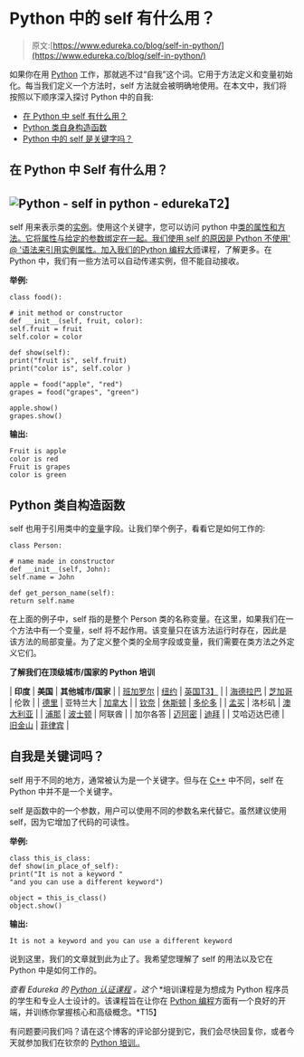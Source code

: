 # Python 中的 self 有什么用？

> 原文:[https://www.edureka.co/blog/self-in-python/](https://www.edureka.co/blog/self-in-python/)

如果你在用 [Python](https://www.edureka.co/blog/python-tutorial/) 工作，那就逃不过“自我”这个词。它用于方法定义和变量初始化。每当我们定义一个方法时，self 方法就会被明确地使用。在本文中，我们将按照以下顺序深入探讨 Python 中的自我:

*   [在 Python 中 self 有什么用？](#what)
*   [Python 类自身构造函数](#self)
*   [Python 中的 self 是关键字吗？](#keyword)

## **在 Python 中 Self 有什么用？**

## **![Python - self in python - edureka](../Images/1f832a49255567a01424e2bf3684583c.png)T2】**

self 用来表示类的[实例](https://www.edureka.co/blog/isinstance-in-python/)。使用这个关键字，您可以访问 python 中[类的属性和方法。它将属性与给定的参数绑定在一起。我们使用 self 的原因是 Python 不使用' @ '语法来引用实例属性。加入我们的](https://www.edureka.co/blog/python-class/)[Python 编程大师](https://www.edureka.co/masters-program/python-developer-training)课程，了解更多。在 Python 中，我们有一些方法可以自动传递实例，但不能自动接收。

**举例:**

```
class food():

# init method or constructor
def __init__(self, fruit, color):
self.fruit = fruit
self.color = color

def show(self):
print("fruit is", self.fruit)
print("color is", self.color )

apple = food("apple", "red")
grapes = food("grapes", "green")

apple.show()
grapes.show()
```

**输出:**

```
Fruit is apple
color is red
Fruit is grapes
color is green
```

## **Python 类自构造函数**

self 也用于引用类中的[变量](https://www.edureka.co/blog/variables-and-data-types-in-python/)字段。让我们举个例子，看看它是如何工作的:

```
class Person:

# name made in constructor
def __init__(self, John):
self.name = John

def get_person_name(self):
return self.name
```

在上面的例子中，self 指的是整个 Person 类的名称变量。在这里，如果我们在一个方法中有一个变量，self 将不起作用。该变量只在该方法运行时存在，因此是该方法的局部变量。为了定义整个类的全局字段或变量，我们需要在类方法之外定义它们。

**了解我们在顶级城市/国家的 Python 培训**

| **印度** | **美国** | **其他城市/国家** |
| [班加罗尔](https://www.edureka.co/python-programming-certification-training-bangalore) | [纽约](https://www.edureka.co/python-programming-certification-training-new-york-city) | [英国T3】](https://www.edureka.co/python-programming-certification-training-uk) |
| [海德拉巴](https://www.edureka.co/python-programming-certification-training-hyderabad) | [芝加哥](https://www.edureka.co/python-programming-certification-training-chicago) | 伦敦 |
| [德里](https://www.edureka.co/python-programming-certification-training-delhi) | 亚特兰大 | [加拿大](https://www.edureka.co/python-programming-certification-training-canada) |
| [钦奈](https://www.edureka.co/python-programming-certification-training-chennai) | [休斯顿](https://www.edureka.co/python-programming-certification-training-houston) | [多伦多](https://www.edureka.co/python-programming-certification-training-toronto) |
| [孟买](https://www.edureka.co/python-programming-certification-training-mumbai) | 洛杉矶 | [澳大利亚](https://www.edureka.co/python-programming-certification-training-australia) |
| [浦那](https://www.edureka.co/python-programming-certification-training-pune) | [波士顿](https://www.edureka.co/python-programming-certification-training-boston) | 阿联酋 |
| 加尔各答 | [迈阿密](https://www.edureka.co/python-programming-certification-training-miami) | [迪拜](https://www.edureka.co/python-programming-certification-training-dubai) |
| 艾哈迈达巴德 | [旧金山](https://www.edureka.co/python-programming-certification-training-san-francisco) | [菲律宾](https://www.edureka.co/python-programming-certification-training-philippines) |

## **自我是关键词吗？**

self 用于不同的地方，通常被认为是一个关键字。但与在 [C++](https://www.edureka.co/blog/object-oriented-programming-in-cpp/) 中不同，self 在 Python 中并不是一个关键字。

self 是函数中的一个参数，用户可以使用不同的参数名来代替它。虽然建议使用 self，因为它增加了代码的可读性。

**举例:**

```
class this_is_class:
def show(in_place_of_self):
print("It is not a keyword "
"and you can use a different keyword")

object = this_is_class()
object.show()
```

**输出:**

```
It is not a keyword and you can use a different keyword
```

说到这里，我们的文章就到此为止了。我希望您理解了 self 的用法以及它在 Python 中是如何工作的。

*查看 Edureka 的 [Python 认证课程](https://www.edureka.co/python-programming-certification-training)* *。这个* *培训课程是为想成为 Python 程序员的学生和专业人士设计的。该课程旨在让你在 [Python 编程](https://www.edureka.co/blog/python-programming-language)方面有一个良好的开端，并训练你掌握核心和高级概念。*T15】

有问题要问我们吗？请在这个博客的评论部分提到它，我们会尽快回复你，或者今天就参加我们在钦奈的 [Python 培训..](https://www.edureka.co/python-programming-certification-training-chennai)